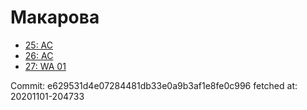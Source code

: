 # Макарова
- [25: AC](25.md)
- [26: AC](26.md)
- [27: WA 01](27.md)

Commit: e629531d4e07284481db33e0a9b3af1e8fe0c996
 fetched at: 20201101-204733
